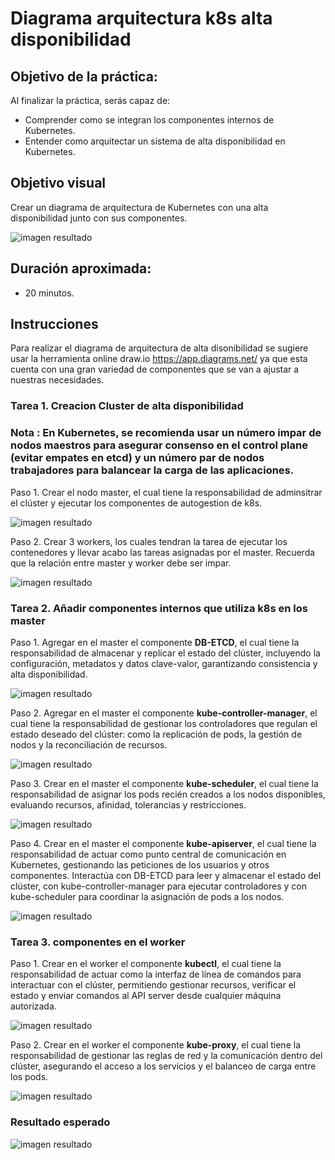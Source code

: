 # Diagrama arquitectura k8s alta disponibilidad

## Objetivo de la práctica:
Al finalizar la práctica, serás capaz de:
- Comprender como se integran los componentes internos de Kubernetes.
- Entender como arquitectar un sistema de alta disponibilidad en Kubernetes.

## Objetivo visual 
Crear un diagrama de arquitectura de Kubernetes con una alta disponibilidad junto con sus componentes.

![imagen resultado](../images/Capitulo4/diagrama_k8s.png)

## Duración aproximada:
- 20 minutos.

## Instrucciones 
Para realizar el diagrama de arquitectura de alta disonibilidad se sugiere usar la herramienta online draw.io https://app.diagrams.net/ ya que esta cuenta con una gran variedad de componentes que se van a ajustar a nuestras necesidades.

### Tarea 1. Creacion Cluster de alta disponibilidad

### Nota : En Kubernetes, se recomienda usar un número impar de nodos maestros para asegurar consenso en el control plane (evitar empates en etcd) y un número par de nodos trabajadores para balancear la carga de las aplicaciones.

Paso 1. Crear el nodo master, el cual tiene la responsabilidad de adminsitrar el clúster y ejecutar los componentes de autogestion de k8s.

![imagen resultado](../images/Capitulo4/img_1_master.png)

Paso 2. Crear 3 workers, los cuales tendran la tarea de ejecutar los contenedores y llevar acabo las tareas asignadas por el master. Recuerda que la relación entre master y worker debe ser impar.

![imagen resultado](../images/Capitulo4/img_2_workers.png)

### Tarea 2. Añadir componentes internos que utiliza k8s en los master
Paso 1. Agregar en el master el componente **DB-ETCD**, el cual tiene la responsabilidad de almacenar y replicar el estado del clúster, incluyendo la configuración, metadatos y datos clave-valor, garantizando consistencia y alta disponibilidad.

![imagen resultado](../images/Capitulo4/img_3_DB-ETCD.png)

Paso 2.
Agregar en el master el componente **kube-controller-manager**, el cual tiene la responsabilidad de gestionar los controladores que regulan el estado deseado del clúster: como la replicación de pods, la gestión de nodos y la reconciliación de recursos.

![imagen resultado](../images/Capitulo4/img_4_kube-controller-manager.png)

Paso 3. Crear en el master el componente **kube-scheduler**, el cual tiene la responsabilidad de asignar los pods recién creados a los nodos disponibles, evaluando recursos, afinidad, tolerancias y restricciones.

![imagen resultado](../images/Capitulo4/img_5_kube-scheduler.png)

Paso 4. Crear en el master el componente **kube-apiserver**, el cual tiene la responsabilidad de actuar como punto central de comunicación en Kubernetes, gestionando las peticiones de los usuarios y otros componentes. Interactúa con DB-ETCD para leer y almacenar el estado del clúster, con kube-controller-manager para ejecutar controladores y con kube-scheduler para coordinar la asignación de pods a los nodos.

![imagen resultado](../images/Capitulo4/img_6_kube-apiserver.png)


### Tarea 3. componentes en el worker

Paso 1. Crear en el worker el componente **kubectl**, el cual tiene la responsabilidad de actuar como la interfaz de línea de comandos para interactuar con el clúster, permitiendo gestionar recursos, verificar el estado y enviar comandos al API server desde cualquier máquina autorizada.

![imagen resultado](../images/Capitulo4/img_7_kubectl.png)

Paso 2. Crear en el worker el componente **kube-proxy**, el cual tiene la responsabilidad de gestionar las reglas de red y la comunicación dentro del clúster, asegurando el acceso a los servicios y el balanceo de carga entre los pods.

![imagen resultado](../images/Capitulo4/img_8_kube-proxy.png)

### Resultado esperado


![imagen resultado](../images/Capitulo4/diagrama_k8s.png)
